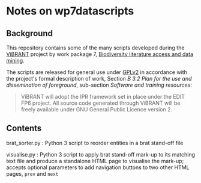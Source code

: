 # Notes on wp7datascripts #

## Background ##

This repository contains some of the many scripts developed during the [ViBRANT](http://vbrant.eu) project by work package 7, [Biodiversity literature access and data mining](http://vbrant.eu/content/wp7-biodiversity-literature-access-and-data-mining).

The scripts are released for general use under [GPLv2](http://www.gnu.org/licenses/old-licenses/gpl-2.0.txt) in accordance with the project's formal description of work, Section _B 3.2 Plan for the use and dissemination of foreground_, sub-section _Software and training resources_:

> ViBRANT will adopt the IPR framework set in place under the EDIT FP6 project. All source
code generated through ViBRANT will be freely available under GNU General Public
Licence version 2.

## Contents ##

brat_sorter.py
: Python 3 script to reorder entities in a brat stand-off file

visualise.py
: Python 3 script to apply brat stand-off mark-up to its matching text file and produce a standalone HTML page to visualise the mark-up; accepts optional parameters to add navigation buttons to two other HTML pages, `prev` and `next`
